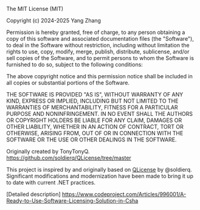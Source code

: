 ﻿﻿﻿The MIT License (MIT)

Copyright (c) 2024-2025 Yang Zhang

Permission is hereby granted, free of charge, to any person obtaining a copy
of this software and associated documentation files (the "Software"), to deal
in the Software without restriction, including without limitation the rights
to use, copy, modify, merge, publish, distribute, sublicense, and/or sell
copies of the Software, and to permit persons to whom the Software is
furnished to do so, subject to the following conditions:

The above copyright notice and this permission notice shall be included in all
copies or substantial portions of the Software.

THE SOFTWARE IS PROVIDED "AS IS", WITHOUT WARRANTY OF ANY KIND, EXPRESS OR
IMPLIED, INCLUDING BUT NOT LIMITED TO THE WARRANTIES OF MERCHANTABILITY,
FITNESS FOR A PARTICULAR PURPOSE AND NONINFRINGEMENT. IN NO EVENT SHALL THE
AUTHORS OR COPYRIGHT HOLDERS BE LIABLE FOR ANY CLAIM, DAMAGES OR OTHER
LIABILITY, WHETHER IN AN ACTION OF CONTRACT, TORT OR OTHERWISE, ARISING FROM,
OUT OF OR IN CONNECTION WITH THE SOFTWARE OR THE USE OR OTHER DEALINGS IN THE
SOFTWARE.

Originally created by TonyTonyQ.
https://github.com/soldierq/QLicense/tree/master

This project is inspired by and originally based on
[QLicense](https://github.com/soldierq/QLicense) by @soldierq. 
Significant modifications and modernization have been made to bring it up
to date with current .NET practices.

[Detailed description]
https://www.codeproject.com/Articles/996001/A-Ready-to-Use-Software-Licensing-Solution-in-Csha
